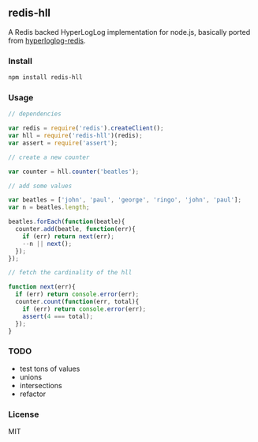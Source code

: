 
## redis-hll

A Redis backed HyperLogLog implementation for node.js, basically ported from [hyperloglog-redis](https://github.com/aaw/hyperloglog-redis).

### Install

```sh
npm install redis-hll
```

### Usage

```js
// dependencies

var redis = require('redis').createClient();
var hll = require('redis-hll')(redis);
var assert = require('assert');

// create a new counter

var counter = hll.counter('beatles');

// add some values

var beatles = ['john', 'paul', 'george', 'ringo', 'john', 'paul'];
var n = beatles.length;

beatles.forEach(function(beatle){
  counter.add(beatle, function(err){
    if (err) return next(err);
    --n || next();
  });
});

// fetch the cardinality of the hll

function next(err){
  if (err) return console.error(err);
  counter.count(function(err, total){
    if (err) return console.error(err);
    assert(4 === total);
  });
}
```

### TODO

  - test tons of values
  - unions
  - intersections
  - refactor


### License

MIT